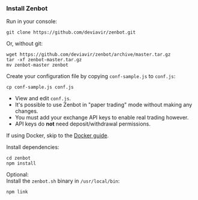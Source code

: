 ### Install Zenbot

Run in your console:
```
git clone https://github.com/deviavir/zenbot.git
```

Or, without git:
```
wget https://github.com/deviavir/zenbot/archive/master.tar.gz
tar -xf zenbot-master.tar.gz
mv zenbot-master zenbot
```

Create your configuration file by copying `conf-sample.js` to `conf.js`:
```
cp conf-sample.js conf.js
```

- View and edit `conf.js`.
- It's possible to use Zenbot in "paper trading" mode without making any changes.
- You must add your exchange API keys to enable real trading however.
- API keys do **not** need deposit/withdrawal permissions.

If using Docker, skip to the [Docker guide](docker.md).

Install dependencies:
```
cd zenbot
npm install
```

Optional:  
Install the `zenbot.sh` binary in `/usr/local/bin`:
```
npm link
```
